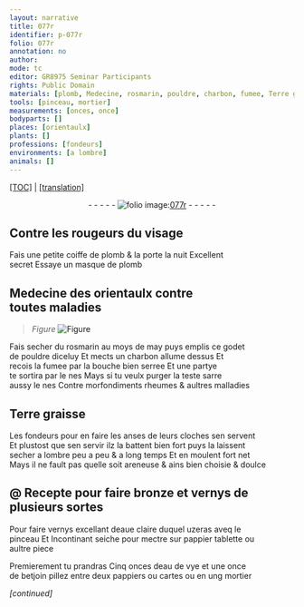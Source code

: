 ```yaml
---
layout: narrative
title: 077r
identifier: p-077r
folio: 077r
annotation: no
author:
mode: tc
editor: GR8975 Seminar Participants
rights: Public Domain
materials: [plomb, Medecine, rosmarin, pouldre, charbon, fumee, Terre graisse, areneuse, bronze, vernys, eaue claire, pappier, eau de vye, betjoin, pappiers, cartes]
tools: [pinceau, mortier]
measurements: [onces, once]
bodyparts: []
places: [orientaulx]
plants: []
professions: [fondeurs]
environments: [a lombre]
animals: []
---
```


<p><a href="{{ site.baseurl }}/diplomatic/">[TOC]</a> | <a href="{{ site.baseurl }}/texts/p-077r_tl/" target="_blank">[translation]</a></p><div class="folio" align="center">- - - - - <a href="http://gallica.bnf.fr/ark:/12148/btv1b10500001g/f159.image" target="_blank"><img src="https://cu-mkp.github.io/2017-workshop-edition/assets/photo-icon.png" alt="folio image: " style="display:inline-block; margin-bottom:-3px;"/>077r</a> - - - - - </div>  
  

## Contre les rougeurs du visage

 
Fais une petite coiffe de <span class="m">plomb</span> & la porte la nuit Excellent<br/> secret Essaye un masque de <span class="m">plomb</span>
 
 
  

## <span class="m">Medecine</span> des <span class="pl">orientaulx</span> contre<br/> toutes maladies

 
> *Figure*
> <a href="https://drive.google.com/open?id=0B9-oNrvWdlO5ckxxXzJIeWhnMDg" target="_blank"><img src="https://cu-mkp.github.io/GR8975-edition/assets/photo-icon.png" alt="Figure" style="display:inline-block; margin-bottom:-3px;"/></a>
 
Fais secher du <span class="m">rosmarin</span> au moys de may puys emplis ce godet<br/> de <span class="m">pouldre</span> diceluy Et mects un <span class="m">charbon</span> allume dessus Et<br/> recois la <span class="m">fumee</span> par la bouche bien serree Et une partye<br/> te sortira par le nes Mays si tu veulx purger la teste sarre<br/> aussy le nes Contre morfondiments rheumes & aultres malladies
 
 
  

## <span class="m">Terre graisse</span>

 
Les <span class="pro">fondeurs</span> pour en faire les anses de leurs cloches sen servent<br/> Et plustost que sen servir ilz la battent bien fort puys la laissent<br/> secher <span class="env">a lombre</span> peu a peu & a <span class="tmp">long temps</span> Et en moulent fort net<br/> Mays il ne fault pas quelle soit <span class="m">areneuse</span> <span class="del">&</span> ains bien choisie & doulce
 
 
  

## @ Recepte pour faire <span class="m">bronze</span> et <span class="m">vernys</span> de<br/> plusieurs sortes

 
Pour faire <span class="m">vernys</span> excellant d<span class="m">eaue claire</span> duquel uzeras aveq le<br/> <span class="tl">pinceau</span> Et Incontinant seiche pour mectre sur <span class="m">pappier</span> tablette ou<br/> au<span class="exp">ltr</span>e piece
 
Premierement tu prandras Cinq <span class="ms">onces</span> d<span class="m">eau de vye</span> et une <span class="ms">once</span><br/> de <span class="m">betjoin</span> pillez entre deux <span class="m">pappiers</span> ou <span class="m">cartes</span> ou en ung <span class="tl">mortier</span>
 
*[continued]*
 
